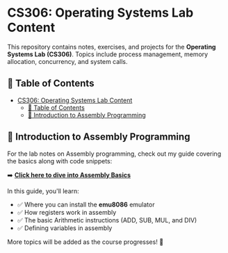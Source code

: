 # CS306: Operating Systems Lab Content

This repository contains notes, exercises, and projects for the **Operating Systems Lab (CS306)**. Topics include process management, memory allocation, concurrency, and system calls.

## 📖 Table of Contents

- [CS306: Operating Systems Lab Content](#cs306-operating-systems-lab-content)
  - [📖 Table of Contents](#-table-of-contents)
  - [📌 Introduction to Assembly Programming](#-introduction-to-assembly-programming)

## 📌 Introduction to Assembly Programming

For the lab notes on Assembly programming, check out my guide covering the basics along with code snippets:

➡️ **[Click here to dive into Assembly Basics](./Labs/assembly-basics.md)**

In this guide, you'll learn: 

- ✅ Where you can install the **emu8086** emulator
- ✅ How registers work in assembly
- ✅ The basic Arithmetic instructions (ADD, SUB, MUL, and DIV)
- ✅ Defining variables in assembly

More topics will be added as the course progresses! 🚀
